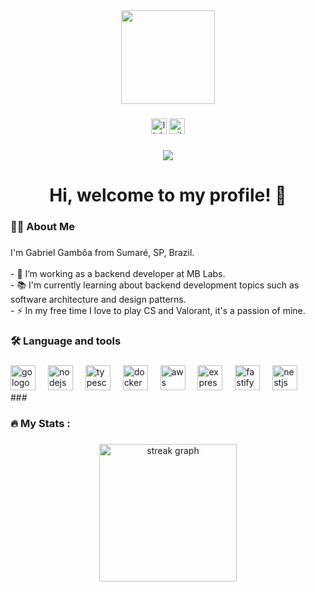 <div align="center">
  <img height="150" src="https://instagram.fcpq4-1.fna.fbcdn.net/v/t51.2885-19/452231858_491970763388247_7394795275358942814_n.jpg?stp=dst-jpg_s150x150&_nc_ht=instagram.fcpq4-1.fna.fbcdn.net&_nc_cat=103&_nc_ohc=-5gIgD5V4eIQ7kNvgFSswnj&edm=AEhyXUkBAAAA&ccb=7-5&oh=00_AYA73DpBzpmBvYepBUCkEoYiZXcO8H_tohWdP23WYN6nOQ&oe=66C4643A&_nc_sid=8f1549"  />
</div>

###

<div align="center">
  <img src="https://img.shields.io/static/v1?message=LinkedIn&logo=linkedin&label=&color=0077B5&logoColor=white&labelColor=&style=for-the-badge" height="25" alt="linkedin logo" onclick="window.open('https://www.linkedin.com/in/gabriel-b-gamboa/');"/>
  <img src="https://img.shields.io/static/v1?message=GitHub&logo=github&label=&color=181717&logoColor=white&labelColor=&style=for-the-badge" height="25" alt="github logo" onclick="window.open('https://github.com/gabrielgamboa');"/>
</div>

###

<div align="center">
  <img src="https://visitor-badge.laobi.icu/badge?page_id=gabrielgamboa.gabrielgamboa" />
</div>

###

<h1 align="center">Hi, welcome to my profile! 👋</h1>

###

<h3 align="left">👩‍💻  About Me</h3>

###

<p align="left">I'm Gabriel Gambôa from Sumaré, SP, Brazil.<br><br>- 🔭 I’m working as a backend developer at MB Labs.<br>- 📚 I'm currently learning about backend development topics such as software architecture and design patterns.<br>- ⚡ In my free time I love to play CS and Valorant, it's a passion of mine.</p>

###

<h3 align="left">🛠 Language and tools</h3>

###

<div align="left">
  <img src="https://cdn.jsdelivr.net/gh/devicons/devicon/icons/go/go-original-wordmark.svg" height="40" alt="go logo"  />
  <img width="12" />
  <img src="https://cdn.jsdelivr.net/gh/devicons/devicon/icons/nodejs/nodejs-original-wordmark.svg" height="40" alt="nodejs logo"  />
  <img width="12" />
  <img src="https://cdn.jsdelivr.net/gh/devicons/devicon/icons/typescript/typescript-original.svg" height="40" alt="typescript logo"  />
  <img width="12" />
  <img src="https://cdn.jsdelivr.net/gh/devicons/devicon/icons/docker/docker-original-wordmark.svg" height="40" alt="docker logo"  />
  <img width="12" />
  <img src="https://cdn.jsdelivr.net/gh/devicons/devicon/icons/amazonwebservices/amazonwebservices-original-wordmark.svg" height="40" alt="aws logo"  />
  <img width="12" />
  <img src="https://img.icons8.com/fluency/48/express-js.png" height="40" alt="express logo" />
  <img width="12" />
  <img src="https://www.vectorlogo.zone/logos/fastifyio/fastifyio-icon.svg" height="40" alt="fastify logo" />
  <img width="12" />
  <img src="https://img.icons8.com/color/48/000000/nestjs.png" height="40" alt="nestjs logo" />
</div>
###

<h3 align="left">🔥   My Stats :</h3>

###

<div align="center">
  <img src="https://github-readme-streak-stats.herokuapp.com/?user=gabrielgamboa&theme=dark&hide_border=false&border_radius=5&order=3" height="220" alt="streak graph"  />
</div>

###

